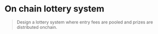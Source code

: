 # On chain lottery system

> Design a lottery system where entry fees are pooled and prizes are distributed onchain.